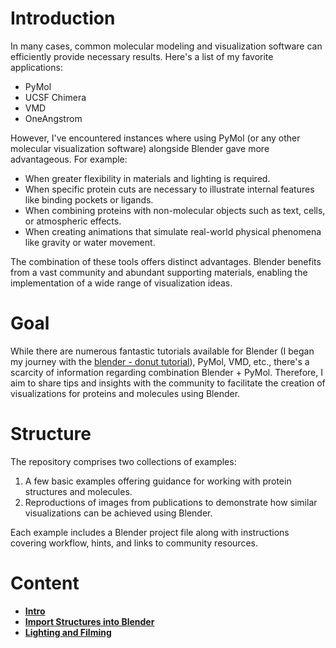 # Introduction

In many cases, common molecular modeling and visualization software can efficiently provide necessary results. Here's a list of my favorite applications:

- PyMol
- UCSF Chimera
- VMD
- OneAngstrom

However, I've encountered instances where using PyMol (or any other molecular visualization software) alongside Blender gave more advantageous. For example:

- When greater flexibility in materials and lighting is required.
- When specific protein cuts are necessary to illustrate internal features like binding pockets or ligands.
- When combining proteins with non-molecular objects such as text, cells, or atmospheric effects.
- When creating animations that simulate real-world physical phenomena like gravity or water movement.

The combination of these tools offers distinct advantages. Blender benefits from a vast community and abundant supporting materials, enabling the implementation of a wide range of visualization ideas.

# Goal

While there are numerous fantastic tutorials available for Blender (I began my journey with the [blender - donut tutorial](https://youtu.be/B0J27sf9N1Y?feature=shared)), PyMol, VMD, etc., there's a scarcity of information regarding combination Blender + PyMol. Therefore, I aim to share tips and insights with the community to facilitate the creation of visualizations for proteins and molecules using Blender.

# Structure

The repository comprises two collections of examples:

1. A few basic examples offering guidance for working with protein structures and molecules.
2. Reproductions of images from publications to demonstrate how similar visualizations can be achieved using Blender.

Each example includes a Blender project file along with instructions covering workflow, hints, and links to community resources.

# Content

- **[Intro](intro.md)**
- **[Import Structures into Blender](Skill_Building_Sessions/session_1/s1.md)**
- **[Lighting and Filming](Skill_Building_Sessions/session_2/s2.md)**


